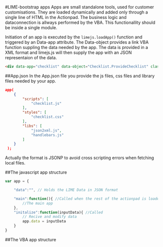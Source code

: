 #LIME-bootstrap apps
Apps are small standalone tools, used for customer customisations. They are loaded dynamically and added only through a single line of HTML in the Actionpad. The business logic and dataconnection is allways performed by the VBA. This functionallity should be inside a single module. 

Initiation of an app is executed by the `limejs.loadApp()` function and triggered by an Data-app attribute. The Data-object provides a link VBA function suppling the data needed by the app. The data is provided in a XML format and limejs.js will then supply the app with an JSON representaion of the data.   

```html
<div data-app="checklist" data-object="Checklist.ProvideChecklist" class="checklist"></div>
```

##App.json
In the App.json file you provide the js files, css files and library files needed by your app.   

```json
app(
	{
	    "scripts": [
	    	"checklist.js"
	    ],
	    "styles": [
	    	"checklist.css"
	    ],
	    "libs": [
	        "json2xml.js",
	        "handlebars.js"
	    ]
	}
 );
```

Actually the format is JSONP to avoid cross scripting errors when fetching local files.

##The javascript app structure
	
```javascript
var app = {

	"data":"", // Holds the LIME Data in JSON format

	"main":function(){ //Called when the rest of the actionpad is loaded
		//The main app
	},
	"initalize":function(inputData){ //Called 
		// Recive and modify data
		app.data = inputData
	}
}

```
##The VBA app structure

